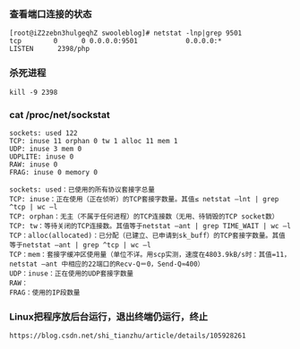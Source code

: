 ### 查看端口连接的状态
    [root@iZ2zebn3hulgeqhZ swooleblog]# netstat -lnp|grep 9501
    tcp        0      0 0.0.0.0:9501            0.0.0.0:*               LISTEN      2398/php    
    
### 杀死进程
    kill -9 2398
    
### cat /proc/net/sockstat
    sockets: used 122
    TCP: inuse 11 orphan 0 tw 1 alloc 11 mem 1
    UDP: inuse 3 mem 0
    UDPLITE: inuse 0
    RAW: inuse 0
    FRAG: inuse 0 memory 0
    
    sockets: used：已使用的所有协议套接字总量
    TCP: inuse：正在使用（正在侦听）的TCP套接字数量。其值≤ netstat –lnt | grep ^tcp | wc –l
    TCP: orphan：无主（不属于任何进程）的TCP连接数（无用、待销毁的TCP socket数）
    TCP: tw：等待关闭的TCP连接数。其值等于netstat –ant | grep TIME_WAIT | wc –l
    TCP：alloc(allocated)：已分配（已建立、已申请到sk_buff）的TCP套接字数量。其值等于netstat –ant | grep ^tcp | wc –l
    TCP：mem：套接字缓冲区使用量（单位不详。用scp实测，速度在4803.9kB/s时：其值=11，netstat –ant 中相应的22端口的Recv-Q＝0，Send-Q≈400）
    UDP：inuse：正在使用的UDP套接字数量
    RAW：
    FRAG：使用的IP段数量
    
### Linux把程序放后台运行，退出终端仍运行，终止
    https://blog.csdn.net/shi_tianzhu/article/details/105928261